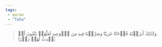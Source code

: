 ```yaml
---
tags: 
 - quran 
 - "Taha"
---
```


> وَكَذَٰلِكَ أَنزَلۡنَٰهُ قُرۡءَانًا عَرَبِيّٗا وَصَرَّفۡنَا فِيهِ مِنَ ٱلۡوَعِيدِ لَعَلَّهُمۡ يَتَّقُونَ أَوۡ يُحۡدِثُ لَهُمۡ ذِكۡرٗا
